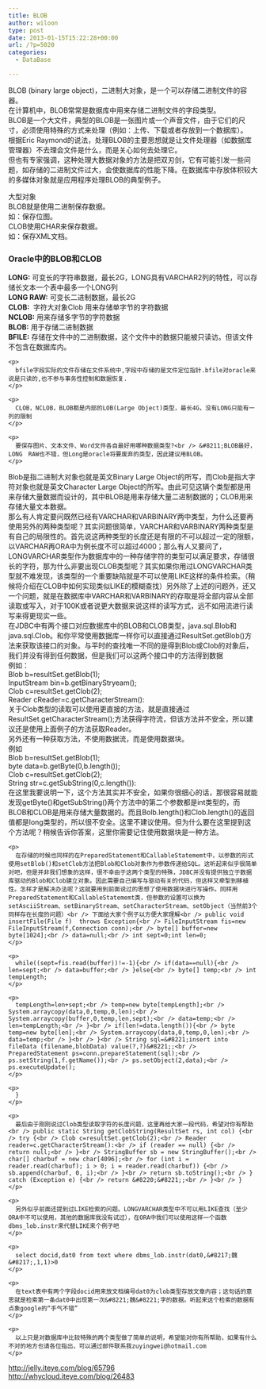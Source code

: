 ```yaml
---
title: BLOB
author: wiloon
type: post
date: 2013-01-15T15:22:28+00:00
url: /?p=5020
categories:
  - DataBase

---
```

<div>
  BLOB (binary large object)，二进制大对象，是一个可以存储二进制文件的容器。
</div>

<div>
  在计算机中，BLOB常常是数据库中用来存储二进制文件的字段类型。
</div>

<div>
  BLOB是一个大文件，典型的BLOB是一张图片或一个声音文件，由于它们的尺寸，必须使用特殊的方式来处理（例如：上传、下载或者存放到一个数据库）。
</div>

<div>
  根据Eric Raymond的说法，处理BLOB的主要思想就是让文件处理器（如数据库管理器）不去理会文件是什么，而是关心如何去处理它。
</div>

<div>
  但也有专家强调，这种处理大数据对象的方法是把双刃剑，它有可能引发一些问题，如存储的二进制文件过大，会使数据库的性能下降。在数据库中存放体积较大的多媒体对象就是应用程序处理BLOB的典型例子。</p> 
  
  <div>
    大型对象
  </div>
  
  <div>
    BLOB就是使用二进制保存数据。
  </div>
  
  <div>
    如：保存位图。
  </div>
  
  <div>
    CLOB使用CHAR来保存数据。
  </div>
  
  <div>
    如：保存XML文档。
  </div>
  
  <div>
    <h3>
      Oracle中的BLOB和CLOB
    </h3>
  </div>
  
  <div>
    <p>
      <strong>LONG:</strong> 可变长的字符串数据，最长2G，LONG具有VARCHAR2列的特性，可以存储长文本一个表中最多一个LONG列<br /> <strong>LONG RAW:</strong> 可变长二进制数据，最长2G<br /> <strong>CLOB:</strong>  字符大对象Clob 用来存储单字节的字符数据<br /> <strong>NCLOB:</strong> 用来存储多字节的字符数据<br /> <strong>BLOB:</strong> 用于存储二进制数据<br /> <strong>BFILE:</strong> 存储在文件中的二进制数据，这个文件中的数据只能被只读访。但该文件不包含在数据库内。
    </p>
    
    <p>
      bfile字段实际的文件存储在文件系统中,字段中存储的是文件定位指针.bfile对oracle来说是只读的,也不参与事务性控制和数据恢复.
    </p>
    
    <p>
      CLOB，NCLOB，BLOB都是内部的LOB(Large Object)类型，最长4G，没有LONG只能有一列的限制
    </p>
    
    <p>
      要保存图片、文本文件、Word文件各自最好用哪种数据类型?<br /> &#8211;BLOB最好，LONG　RAW也不错，但Long是oracle将要废弃的类型，因此建议用BLOB。
    </p>
  </div>
  
  <div>
    Blob是指二进制大对象也就是英文Binary Large Object的所写，而Clob是指大字符对象也就是英文Character Large Object的所写。由此可见这辆个类型都是用来存储大量数据而设计的，其中BLOB是用来存储大量二进制数据的；CLOB用来存储大量文本数据。<br /> 那么有人肯定要问既然已经有VARCHAR和VARBINARY两中类型，为什么还要再使用另外的两种类型呢？其实问题很简单，VARCHAR和VARBINARY两种类型是有自己的局限性的。首先说这两种类型的长度还是有限的不可以超过一定的限额，以VARCHAR再ORA中为例长度不可以超过4000；那么有人又要问了，LONGVARCHAR类型作为数据库中的一种存储字符的类型可以满足要求，存储很长的字符，那为什么非要出现CLOB类型呢？其实如果你用过LONGVARCHAR类型就不难发现，该类型的一个重要缺陷就是不可以使用LIKE这样的条件检索。（稍候将介绍在CLOB中如何实现类似LIKE的模糊查找）另外除了上述的问题外，还又一个问题，就是在数据库中VARCHAR和VARBINARY的存取是将全部内容从全部读取或写入，对于100K或者说更大数据来说这样的读写方式，远不如用流进行读写来得更现实一些。<br /> 在JDBC中有两个接口对应数据库中的BLOB和CLOB类型，java.sql.Blob和java.sql.Clob。和你平常使用数据库一样你可以直接通过ResultSet.getBlob()方法来获取该接口的对象。与平时的查找唯一不同的是得到Blob或Clob的对象后，我们并没有得到任何数据，但是我们可以这两个接口中的方法得到数据<br /> 例如：<br /> Blob b=resultSet.getBlob(1);<br /> InputStream bin=b.getBinaryStryeam();<br /> Clob c=resultSet.getClob(2);<br /> Reader cReader=c.getCharacterStream():<br /> 关于Clob类型的读取可以使用更直接的方法，就是直接通过ResultSet.getCharacterStream();方法获得字符流，但该方法并不安全，所以建议还是使用上面例子的方法获取Reader。<br /> 另外还有一种获取方法，不使用数据流，而是使用数据块。<br /> 例如<br /> Blob b=resultSet.getBlob(1);<br /> byte data=b.getByte(0,b.length());<br /> Clob c=resultSet.getClob(2);<br /> String str=c.getSubString(0,c.length()):<br /> 在这里我要说明一下，这个方法其实并不安全，如果你很细心的话，那很容易就能发现getByte()和getSubString()两个方法中的第二个参数都是int类型的，而BLOB和CLOB是用来存储大量数据的。而且Bolb.length()和Clob.length()的返回值都是long类型的，所以很不安全。这里不建议使用。但为什么要在这里提到这个方法呢？稍候告诉你答案，这里你需要记住使用数据块是一种方法。</p> 
    
    <p>
      在存储的时候也同样的在PreparedStatement和CallableStatememt中，以参数的形式使用setBlob()和setClob方法把Blob和Clob对象作为参数传递给SQL。这听起来似乎很简单对吧，但是并非我们想象的这样，很不幸由于这两个类型的特殊，JDBC并没有提供独立于数据库驱动的Blob和Clob建立对象。因此需要自己编写与驱动有关的代码，但这样又牵掣到移植性。怎样才是解决办法呢？这就要用到前面说过的思想了使用数据块进行写操作。同样用PreparedStatement和CallableStatememt类，但参数的设置可以换为setAsciiStream、setBinaryStream、setCharacterStream、setObject（当然前3个同样存在长度的问题）<br /> 下面给大家个例子以方便大家理解<br /> public void insertFile(File f)  throws Exception{<br /> FileInputStream fis=new FileInputStream(f,Connection conn);<br /> byte[] buffer=new byte[1024];<br /> data=null;<br /> int sept=0;int len=0;
    </p>
    
    <p>
      while((sept=fis.read(buffer))!=-1){<br /> if(data==null){<br /> len=sept;<br /> data=buffer;<br /> }else{<br /> byte[] temp;<br /> int tempLength;
    </p>
    
    <p>
      tempLength=len+sept;<br /> temp=new byte[tempLength];<br /> System.arraycopy(data,0,temp,0,len);<br /> System.arraycopy(buffer,0,temp,len,sept);<br /> data=temp;<br /> len=tempLength;<br /> }<br /> if(len!=data.length()){<br /> byte temp=new byte[len];<br /> System.arraycopy(data,0,temp,0,len);<br /> data=temp;<br /> }<br /> }<br /> String sql=&#8221;insert into fileData (filename,blobData) value(?,?)&#8221;;<br /> PreparedStatement ps=conn.prepareStatement(sql);<br /> ps.setString(1,f.getName());<br /> ps.setObject(2,data);<br /> ps.executeUpdate();
    </p>
    
    <p>
      }
    </p>
    
    <p>
      最后由于刚刚说过Clob类型读取字符的长度问题，这里再给大家一段代码，希望对你有帮助<br /> public static String getClobString(ResultSet rs, int col) {<br /> try {<br /> Clob c=resultSet.getClob(2);<br /> Reader reader=c.getCharacterStream():<br /> if (reader == null) {<br /> return null;<br /> }<br /> StringBuffer sb = new StringBuffer();<br /> char[] charbuf = new char[4096];<br /> for (int i = reader.read(charbuf); i > 0; i = reader.read(charbuf)) {<br /> sb.append(charbuf, 0, i);<br /> }<br /> return sb.toString();<br /> } catch (Exception e) {<br /> return &#8220;&#8221;;<br /> }<br /> }
    </p>
    
    <p>
      另外似乎前面还提到过LIKE检索的问题。LONGVARCHAR类型中不可以用LIKE查找（至少ORA中不可以使用，其他的数据库我没有试过），在ORA中我们可以使用这样一个函数dbms_lob.instr来代替LIKE来个例子吧
    </p>
    
    <p>
      select docid,dat0 from text where dbms_lob.instr(dat0,&#8217;魏&#8217;,1,1)>0
    </p>
    
    <p>
      在text表中有两个字段docid用来放文档编号dat0为clob类型存放文章内容；这句话的意思就是检索第一条dat0中出现第一次&#8221;魏&#8221;字的数据。听起来这个检索的数据有点象google的“手气不错”
    </p>
    
    <p>
      以上只是对数据库中比较特殊的两个类型做了简单的说明，希望能对你有所帮助，如果有什么不对的地方也请各位指出，可以通过邮件联系我zuyingwei@hotmail.com
    </p>
  </div>
  
  <div>
  </div>
  
  <div>
    <a href="http://jelly.iteye.com/blog/65796">http://jelly.iteye.com/blog/65796</a>
  </div>
  
  <div>
    <a href="http://whycloud.iteye.com/blog/26483">http://whycloud.iteye.com/blog/26483</a>
  </div>
</div>